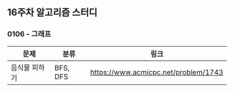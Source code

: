 ## 16주차 알고리즘 스터디  


### 0106 - 그래프

| 문제      | 분류       | 링크                                   |
|---------|----------|--------------------------------------|
| 음식물 피하기 | BFS, DFS | https://www.acmicpc.net/problem/1743 |